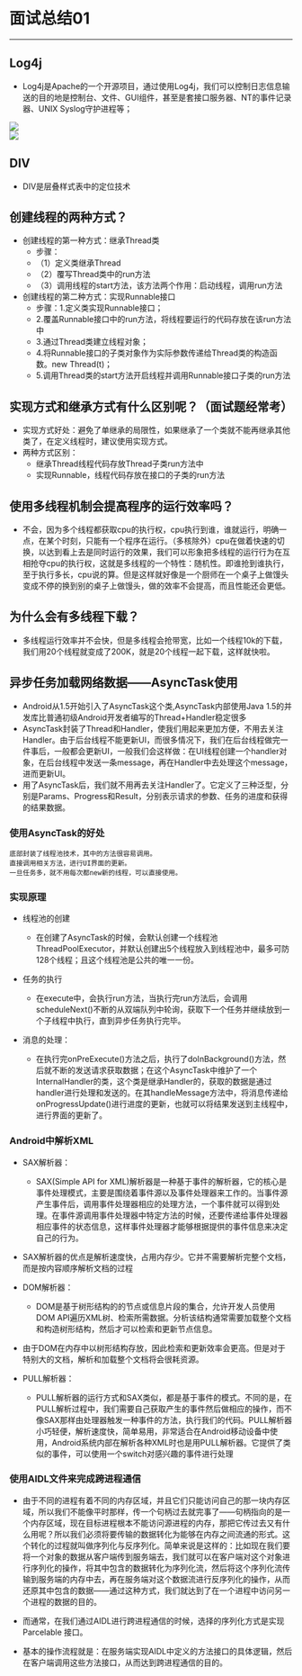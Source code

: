 # 面试总结01 
<hr>   
  
## Log4j
* Log4j是Apache的一个开源项目，通过使用Log4j，我们可以控制日志信息输送的目的地是控制台、文件、GUI组件，甚至是套接口服务器、NT的事件记录器、UNIX Syslog守护进程等；  
  
![](https://i.imgur.com/pGuC6UY.png)  
![](https://i.imgur.com/pKZOYjt.png)  
  
## DIV  
* DIV是层叠样式表中的定位技术   
  
## 创建线程的两种方式？
* 创建线程的第一种方式：继承Thread类
	* 步骤：
	* （1）定义类继承Thread
	* （2）覆写Thread类中的run方法
	* （3）调用线程的start方法，该方法两个作用：启动线程，调用run方法
* 创建线程的第二种方式：实现Runnable接口
	* 步骤：1.定义类实现Runnable接口；
	* 2.覆盖Runnable接口中的run方法，将线程要运行的代码存放在该run方法中
	* 3.通过Thread类建立线程对象；
	* 4.将Runnable接口的子类对象作为实际参数传递给Thread类的构造函数。new Thread(t)；
	* 5.调用Thread类的start方法开启线程并调用Runnable接口子类的run方法 
## 实现方式和继承方式有什么区别呢？（面试题经常考）
* 实现方式好处：避免了单继承的局限性，如果继承了一个类就不能再继承其他类了，在定义线程时，建议使用实现方式。
* 两种方式区别：
	* 继承Thread线程代码存放Thread子类run方法中
	* 实现Runnable，线程代码存放在接口的子类的run方法
 
## 使用多线程机制会提高程序的运行效率吗？
* 不会，因为多个线程都获取cpu的执行权，cpu执行到谁，谁就运行，明确一点，在某个时刻，只能有一个程序在运行。（多核除外）cpu在做着快速的切换，以达到看上去是同时运行的效果，我们可以形象把多线程的运行行为在互相抢夺cpu的执行权，这就是多线程的一个特性：随机性。即谁抢到谁执行，至于执行多长，cpu说的算。但是这样就好像是一个厨师在一个桌子上做馒头变成不停的换到别的桌子上做馒头，做的效率不会提高，而且性能还会更低。
## 为什么会有多线程下载？
* 多线程运行效率并不会快，但是多线程会抢带宽，比如一个线程10k的下载，我们用20个线程就变成了200K，就是20个线程一起下载，这样就快啦。  
  
## 异步任务加载网络数据——AsyncTask使用  

* Android从1.5开始引入了AsyncTask这个类,AsyncTask内部使用Java 1.5的并发库比普通初级Android开发者编写的Thread+Handler稳定很多
* AsyncTask封装了Thread和Handler，使我们用起来更加方便，不用去关注Handler。由于后台线程不能更新UI，而很多情况下，我们在后台线程做完一件事后，一般都会更新UI，一般我们会这样做：在UI线程创建一个handler对象，在后台线程中发送一条message，再在Handler中去处理这个message，进而更新UI。
* 用了AsyncTask后，我们就不用再去关注Handler了。它定义了三种泛型，分别是Params、Progress和Result，分别表示请求的参数、任务的进度和获得的结果数据。
  
### 使用AsyncTask的好处

    底部封装了线程池技术，其中的方法很容易调用。
    直接调用相关方法，进行UI界面的更新。
    一旦任务多，就不用每次都new新的线程，可以直接使用。  
  
### 实现原理  

* 线程池的创建
	* 在创建了AsyncTask的时候，会默认创建一个线程池ThreadPoolExecutor，并默认创建出5个线程放入到线程池中，最多可防128个线程；且这个线程池是公共的唯一一份。
	
* 任务的执行
	* 在execute中，会执行run方法，当执行完run方法后，会调用scheduleNext()不断的从双端队列中轮询，获取下一个任务并继续放到一个子线程中执行，直到异步任务执行完毕。

* 消息的处理：
	* 在执行完onPreExecute()方法之后，执行了doInBackground()方法，然后就不断的发送请求获取数据；在这个AsyncTask中维护了一个InternalHandler的类，这个类是继承Handler的，获取的数据是通过handler进行处理和发送的。在其handleMessage方法中，将消息传递给onProgressUpdate()进行进度的更新，也就可以将结果发送到主线程中，进行界面的更新了。  
	
### Android中解析XML  
* SAX解析器：
	* SAX(Simple API for XML)解析器是一种基于事件的解析器，它的核心是事件处理模式，主要是围绕着事件源以及事件处理器来工作的。当事件源产生事件后，调用事件处理器相应的处理方法，一个事件就可以得到处理。在事件源调用事件处理器中特定方法的时候，还要传递给事件处理器相应事件的状态信息，这样事件处理器才能够根据提供的事件信息来决定自己的行为。

* SAX解析器的优点是解析速度快，占用内存少。它并不需要解析完整个文档，而是按内容顺序解析文档的过程

* DOM解析器：
	* DOM是基于树形结构的的节点或信息片段的集合，允许开发人员使用DOM API遍历XML树、检索所需数据。分析该结构通常需要加载整个文档和构造树形结构，然后才可以检索和更新节点信息。

* 由于DOM在内存中以树形结构存放，因此检索和更新效率会更高。但是对于特别大的文档，解析和加载整个文档将会很耗资源。

* PULL解析器：
	* PULL解析器的运行方式和SAX类似，都是基于事件的模式。不同的是，在PULL解析过程中，我们需要自己获取产生的事件然后做相应的操作，而不像SAX那样由处理器触发一种事件的方法，执行我们的代码。PULL解析器小巧轻便，解析速度快，简单易用，非常适合在Android移动设备中使用，Android系统内部在解析各种XML时也是用PULL解析器。它提供了类似的事件，可以使用一个switch对感兴趣的事件进行处理  
	  
### 使用AIDL文件来完成跨进程通信
* 由于不同的进程有着不同的内存区域，并且它们只能访问自己的那一块内存区域，所以我们不能像平时那样，传一个句柄过去就完事了——句柄指向的是一个内存区域，现在目标进程根本不能访问源进程的内存，那把它传过去又有什么用呢？所以我们必须将要传输的数据转化为能够在内存之间流通的形式。这个转化的过程就叫做序列化与反序列化。简单来说是这样的：比如现在我们要将一个对象的数据从客户端传到服务端去，我们就可以在客户端对这个对象进行序列化的操作，将其中包含的数据转化为序列化流，然后将这个序列化流传输到服务端的内存中去，再在服务端对这个数据流进行反序列化的操作，从而还原其中包含的数据——通过这种方式，我们就达到了在一个进程中访问另一个进程的数据的目的。

* 而通常，在我们通过AIDL进行跨进程通信的时候，选择的序列化方式是实现 Parcelable 接口。 
* 基本的操作流程就是：在服务端实现AIDL中定义的方法接口的具体逻辑，然后在客户端调用这些方法接口，从而达到跨进程通信的目的。